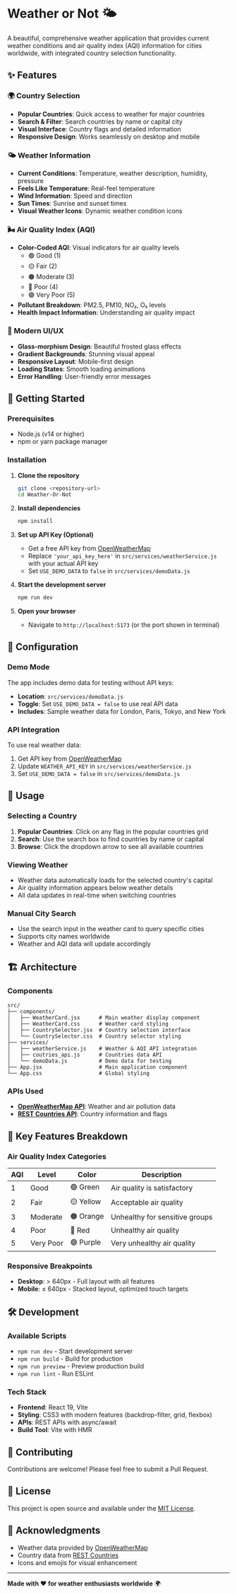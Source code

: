 # Weather or Not 🌤️

A beautiful, comprehensive weather application that provides current weather conditions and air quality index (AQI) information for cities worldwide, with integrated country selection functionality.

## ✨ Features

### 🌍 Country Selection
- **Popular Countries**: Quick access to weather for major countries
- **Search & Filter**: Search countries by name or capital city
- **Visual Interface**: Country flags and detailed information
- **Responsive Design**: Works seamlessly on desktop and mobile

### 🌤️ Weather Information
- **Current Conditions**: Temperature, weather description, humidity, pressure
- **Feels Like Temperature**: Real-feel temperature
- **Wind Information**: Speed and direction
- **Sun Times**: Sunrise and sunset times
- **Visual Weather Icons**: Dynamic weather condition icons

### 🌬️ Air Quality Index (AQI)
- **Color-Coded AQI**: Visual indicators for air quality levels
  - 🟢 Good (1)
  - 🟡 Fair (2) 
  - 🟠 Moderate (3)
  - 🔴 Poor (4)
  - 🟣 Very Poor (5)
- **Pollutant Breakdown**: PM2.5, PM10, NO₂, O₃ levels
- **Health Impact Information**: Understanding air quality impact

### 🎨 Modern UI/UX
- **Glass-morphism Design**: Beautiful frosted glass effects
- **Gradient Backgrounds**: Stunning visual appeal
- **Responsive Layout**: Mobile-first design
- **Loading States**: Smooth loading animations
- **Error Handling**: User-friendly error messages

## 🚀 Getting Started

### Prerequisites
- Node.js (v14 or higher)
- npm or yarn package manager

### Installation

1. **Clone the repository**
   ```bash
   git clone <repository-url>
   cd Weather-Or-Not
   ```

2. **Install dependencies**
   ```bash
   npm install
   ```

3. **Set up API Key (Optional)**
   - Get a free API key from [OpenWeatherMap](https://openweathermap.org/api)
   - Replace `'your_api_key_here'` in `src/services/weatherService.js` with your actual API key
   - Set `USE_DEMO_DATA` to `false` in `src/services/demoData.js`

4. **Start the development server**
   ```bash
   npm run dev
   ```

5. **Open your browser**
   - Navigate to `http://localhost:5173` (or the port shown in terminal)

## 🔧 Configuration

### Demo Mode
The app includes demo data for testing without API keys:
- **Location**: `src/services/demoData.js`
- **Toggle**: Set `USE_DEMO_DATA = false` to use real API data
- **Includes**: Sample weather data for London, Paris, Tokyo, and New York

### API Integration
To use real weather data:
1. Get API key from [OpenWeatherMap](https://openweathermap.org/api)
2. Update `WEATHER_API_KEY` in `src/services/weatherService.js`
3. Set `USE_DEMO_DATA = false` in `src/services/demoData.js`

## 📱 Usage

### Selecting a Country
1. **Popular Countries**: Click on any flag in the popular countries grid
2. **Search**: Use the search box to find countries by name or capital
3. **Browse**: Click the dropdown arrow to see all available countries

### Viewing Weather
- Weather data automatically loads for the selected country's capital
- Air quality information appears below weather details
- All data updates in real-time when switching countries

### Manual City Search
- Use the search input in the weather card to query specific cities
- Supports city names worldwide
- Weather and AQI data will update accordingly

## 🏗️ Architecture

### Components
```
src/
├── components/
│   ├── WeatherCard.jsx      # Main weather display component
│   ├── WeatherCard.css      # Weather card styling
│   ├── CountrySelector.jsx  # Country selection interface
│   └── CountrySelector.css  # Country selector styling
├── services/
│   ├── weatherService.js    # Weather & AQI API integration
│   ├── coutries_api.js      # Countries data API
│   └── demoData.js          # Demo data for testing
├── App.jsx                  # Main application component
└── App.css                  # Global styling
```

### APIs Used
- **[OpenWeatherMap API](https://openweathermap.org/api)**: Weather and air pollution data
- **[REST Countries API](https://restcountries.com/)**: Country information and flags

## 🎯 Key Features Breakdown

### Air Quality Index Categories
| AQI | Level | Color | Description |
|-----|-------|-------|-------------|
| 1 | Good | 🟢 Green | Air quality is satisfactory |
| 2 | Fair | 🟡 Yellow | Acceptable air quality |
| 3 | Moderate | 🟠 Orange | Unhealthy for sensitive groups |
| 4 | Poor | 🔴 Red | Unhealthy air quality |
| 5 | Very Poor | 🟣 Purple | Very unhealthy air quality |

### Responsive Breakpoints
- **Desktop**: > 640px - Full layout with all features
- **Mobile**: ≤ 640px - Stacked layout, optimized touch targets

## 🛠️ Development

### Available Scripts
- `npm run dev` - Start development server
- `npm run build` - Build for production
- `npm run preview` - Preview production build
- `npm run lint` - Run ESLint

### Tech Stack
- **Frontend**: React 19, Vite
- **Styling**: CSS3 with modern features (backdrop-filter, grid, flexbox)
- **APIs**: REST APIs with async/await
- **Build Tool**: Vite with HMR

## 🤝 Contributing

Contributions are welcome! Please feel free to submit a Pull Request.

## 📄 License

This project is open source and available under the [MIT License](LICENSE).

## 🙏 Acknowledgments

- Weather data provided by [OpenWeatherMap](https://openweathermap.org/)
- Country data from [REST Countries](https://restcountries.com/)
- Icons and emojis for visual enhancement

---

**Made with ❤️ for weather enthusiasts worldwide** 🌍
